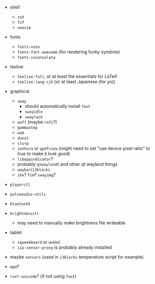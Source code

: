 * shell
  * `zsh`
  * `fzf`
  * `neovim`
* fonts
  * `fonts-noto`
  * `fonts-font-awesome` (for rendering funky symbols)
  * `fonts-inconsolata`
* texlive
  * `texlive-full`, or at least the essentials for LaTeX
  * `texlive-lang-cjk` (or at least Japanese (for yo))
* graphical
  * `sway`
	* should automatically install `foot`
    * `swayidle`
    * `swaylock`
  * `wofi` (maybe `rofi`?)
  * `gammastep`
  * `wob`
  * `dunst`
  * `slurp`
  * `zathura` or `qpdfview` (might need to set "use device pixel ratio" to true to make it look good)
  * `libappindicator`?
  * probably `qtwayland5` and other qt wayland things
  * `waybar`/`i3blocks`
  * `imv`? `fim`? `swayimg`?
* `playerctl`
* `pulseaudio-utils`
* `bluetooth`
* `brightnessctl`
  * may need to manually make brightness file writeable

* tablet
  * `squeekboard` or `wvkbd`
  * `iio-sensor-proxy` is probably already installed
 
* maybe `sensors` (used in `i3blocks` temperature script for example)
 
* `mpd`?

* `rxvt-unicode`? (if not using `foot`)
